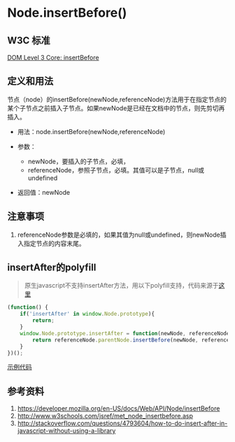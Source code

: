# Node.insertBefore()

## W3C 标准
[DOM Level 3 Core: insertBefore](https://www.w3.org/TR/DOM-Level-3-Core/core.html#ID-952280727)

## 定义和用法
节点（node）的insertBefore(newNode,referenceNode)方法用于在指定节点的某个子节点之前插入子节点。如果newNode是已经在文档中的节点，则先剪切再插入。

- 用法：node.insertBefore(newNode,referenceNode)
- 参数：

    - newNode，要插入的子节点，必填，
    - referenceNode，参照子节点，必填。其值可以是子节点，null或undefined
- 返回值：newNode

## 注意事项
1. referenceNode参数是必填的，如果其值为null或undefined，则newNode插入指定节点的内容末尾。

## insertAfter的polyfill
> 原生javascript不支持insertAfter方法，用以下polyfill支持，代码来源于[这里](http://stackoverflow.com/questions/4793604/how-to-do-insert-after-in-javascript-without-using-a-library)

```javascript
(function() {
    if('insertAfter' in window.Node.prototype){
        return;
    }
    window.Node.prototype.insertAfter = function(newNode, referenceNode) {
        return referenceNode.parentNode.insertBefore(newNode, referenceNode.nextSibling);
    }
})();
```

[示例代码](./insertBefore().html)

## 参考资料
1. https://developer.mozilla.org/en-US/docs/Web/API/Node/insertBefore
2. http://www.w3schools.com/jsref/met_node_insertbefore.asp
3. http://stackoverflow.com/questions/4793604/how-to-do-insert-after-in-javascript-without-using-a-library
